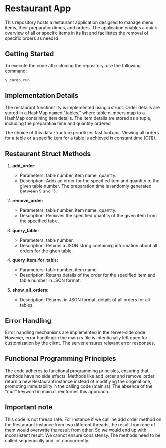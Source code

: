 # Restaurant App

This repository hosts a restaurant application designed to manage menu items, their preparation times, and orders. The application enables a quick overview of all or specific items in its list and facilitates the removal of specific orders as needed.

## Getting Started

To execute the code after cloning the repository, use the following command:

```bash
$ cargo run
```

## Implementation Details

The restaurant functionality is implemented using a struct. Order details are stored in a HashMap named "tables," where table numbers map to a HashMap containing item details. The item details are stored as a tuple, including the preparation time and quantity ordered.

The choice of this data structure prioritizes fast lookups. Viewing all orders for a table or a specific item for a table is achieved in constant time (O(1)).

## Restaurant Struct Methods

1. **add_order:**
   - Parameters: table number, item name, quantity.
   - Description: Adds an order for the specified item and quantity to the given table number. The preparation time is randomly generated between 5 and 15.

2. **remove_order:**
   - Parameters: table number, item name, quantity.
   - Description: Removes the specified quantity of the given item from the specified table.

3. **query_table:**
   - Parameters: table number.
   - Description: Returns a JSON string containing information about all orders for the given table.

4. **query_item_for_table:**
   - Parameters: table number, item name.
   - Description: Returns details of the order for the specified item and table number in JSON format.

5. **show_all_orders:**
   - Description: Returns, in JSON format, details of all orders for all tables.

## Error Handling

Error handling mechanisms are implemented in the server-side code. However, error handling in the main.rs file is intentionally left open for customization by the client. The server ensures relevant error responses.

## Functional Programming Principles

The code adheres to functional programming principles, ensuring that methods have no side effects. Methods like add_order and remove_order return a new Restaurant instance instead of modifiying the original one, promoting immutability in the calling code (main.rs). The absence of the "mut" keyword in main.rs reinforces this approach.


## Important note

This code is not thread safe. For instance if we call the add order method on the Restaurant instance from two different threads, the result from one of them would overwrite the result from other. So we would end up with inconsistent result. We cannot ensure consistensy. The methods need to be called sequencially and not concurrently.